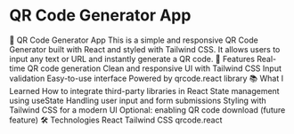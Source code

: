 # QR Code Generator App
📱 QR Code Generator App This is a simple and responsive QR Code Generator built with React and styled with Tailwind CSS. It allows users to input any text or URL and instantly generate a QR code.  🚀 Features Real-time QR code generation  Clean and responsive UI with Tailwind CSS  Input validation  Easy-to-use interface  Powered by qrcode.react library  📚 What I Learned How to integrate third-party libraries in React  State management using useState  Handling user input and form submissions  Styling with Tailwind CSS for a modern UI  Optional: enabling QR code download (future feature)  🛠️ Technologies React  Tailwind CSS  qrcode.react
